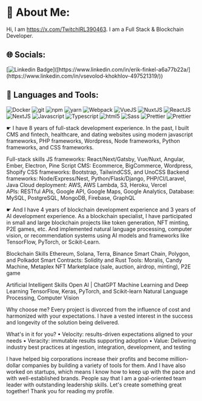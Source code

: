 # 💫 About Me:
Hi, I am https://x.com/TwitchIRL390463. I am a Full Stack & Blockchain Developer.

## 🌐 Socials:
[![Linkedin Badge](https://img.shields.io/badge/-VsevolodKhokhlov-blue?style=flat&logo=Linkedin&logoColor=white&link=[[https://www.linkedin.com/in/erikfinkel/](https://www.linkedin.com/in/vsevolod-khokhlov-497521319/)](https://www.linkedin.com/in/vsevolod-khokhlov-497521319/))]([https://www.linkedin.com/in/erik-finkel-a6a77b22a/](https://www.linkedin.com/in/vsevolod-khokhlov-497521319/))

## 🚀 Languages and Tools:

<p>
  <img alt="Docker" src="https://img.shields.io/badge/-Docker-46a2f1?style=flat-square&logo=docker&logoColor=white" />
  <img alt="git" src="https://img.shields.io/badge/-Git-F05032?style=flat-square&logo=git&logoColor=white" />
  <img alt="npm" src="https://img.shields.io/badge/-NPM-CB3837?style=flat-square&logo=npm&logoColor=white" />
  <img alt="yarn" src="https://img.shields.io/badge/-Yarn-2B8EBB?style=flat-square&logo=yarn&logoColor=white" />
  <img alt="Webpack" src="https://img.shields.io/badge/-Webpack-8DD6F9?style=flat-square&logo=webpack&logoColor=white" /> 
  <img alt="VueJS" src="https://img.shields.io/badge/-VueJS-3FB883?style=flat-square&logo=vue.js&logoColor=white" /> 
  <img alt="NuxtJS" src="https://img.shields.io/badge/-NuxtJS-00c58e?style=flat-square&logo=nuxt.js&logoColor=white" /> 
  <img alt="ReactJS" src="https://img.shields.io/badge/-ReactJS-5ED3F3?style=flat-square&logo=react&logoColor=white" />
  <img alt="NextJS" src="https://img.shields.io/badge/-NextJS-000000?style=flat-square&logo=react&logoColor=white" />
  <img alt="Javascript" src="https://img.shields.io/badge/-Javascript-EFD81D?style=flat-square&logo=javascript&logoColor=white" /> 
  <img alt="Typescript" src="https://img.shields.io/badge/-Typescript-2F74C0?style=flat-square&logo=typescript&logoColor=white" />
  <img alt="html5" src="https://img.shields.io/badge/-HTML5-E34F26?style=flat-square&logo=html5&logoColor=white" />
  <img alt="Sass" src="https://img.shields.io/badge/-Sass-CC6699?style=flat-square&logo=sass&logoColor=white" />
  <img alt="Prettier" src="https://img.shields.io/badge/-Prettier-F7B93E?style=flat-square&logo=prettier&logoColor=white" />
  <img alt="Prettier" src="https://img.shields.io/badge/-Eslint-4A32C3?style=flat-square&logo=eslint&logoColor=white" />
</p>

☛ I have 8 years of full-stack development experience.
In the past, I built CMS and fintech, healthcare, and dating websites using modern javascript frameworks, PHP frameworks, Wordpress, Node frameworks, Python frameworks, and CSS frameworks.

Full-stack skills
JS frameworks: React/Next/Gatsby, Vue/Nuxt, Angular, Ember, Electron, Pine Script
CMS: Ecommerce, BigCommerce, Wordpress, Shopify
CSS frameworks: Bootstrap, TailwindCSS, and UnoCSS
Backend frameworks: Node/Express/Nest, Python/Flask/Django, PHP/CI/Laravel, Java
Cloud deployment: AWS, AWS Lambda, S3, Heroku, Vercel                                                                                                                                                                      
APIs: RESTful APIs, Google API, Google Maps, Google Analytics,
Database: MySQL, PostgreSQL, MongoDB, Firebase, GraphQL

☛ And I have 4 years of blockchain development experience and 3 years of AI development experience.
As a blockchain specialist, I have participated in small and large blockchain projects like token generation, NFT minting, P2E games, etc.
And implemented natural language processing, computer vision, or recommendation systems using AI models and frameworks like TensorFlow, PyTorch, or Scikit-Learn.

Blockchain Skills
Ethereum, Solana, Terra, Binance Smart Chain, Polygon, and Polkadot
Smart Contracts: Solidity and Rust
Tools: Moralis, Candy Machine, Metaplex
NFT Marketplace (sale, auction, airdrop, minting), P2E game

Artificial Intelligent Skills
Open AI | ChatGPT
Machine Learning and Deep Learning
TensorFlow, Keras, PyTorch, and Scikit-learn
Natural Language Processing, Computer Vision

Why choose me?
Every project is divorced from the influence of cost and harmonized with your expectations. I have a vested interest in the success and longevity of the solution being delivered.

What's in it for you?
• Velocity: results-driven expectations aligned to your needs
• Veracity: immutable results supporting adoption
• Value: Delivering industry best practices at ingestion, integration, development, and testing

I have helped big corporations increase their profits and become million-dollar companies by building a variety of tools for them.
And I have also worked on startups, which means I know how to keep up with the pace and with well-established brands. People say that I am a goal-oriented team leader with outstanding leadership skills.
Let's create something great together!
Thank you for reading my profile.
